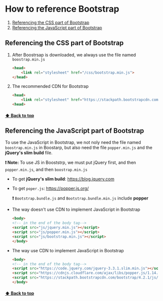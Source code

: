 [0.0]: #How-to-reference-Bootstrap
[1.0]: #Referencing-the-CSS-part-of-Bootstrap
[2.0]: #Referencing-the-JavaScript-part-of-Bootstrap

# How to reference Bootstrap
1. [Referencing the CSS part of Bootstrap][1.0]
2. [Referencing the JavaScript part of Bootstrap][2.0]
## Referencing the CSS part of Bootstrap
1. After Boostrsap is downloaded, we always use the file named `boostrap.min.js`

    ```HTML
    <head>
        <link rel="stylesheet" href="/css/bootstrap.min.js">
    </head>
    ```

2. The recommended CDN for Bootstrap
    
    ```HTML
    <head>
        <link rel="stylesheet" href="https://stackpath.bootstrapcdn.com/bootstrap/4.2.1/css/bootstrap.min.css">
    <head>
    ```

#### [⬆ Back to top][0.0]

## Referencing the JavaScript part of Bootstrap
To use the JavaScript in Bootstrap, we not noly need the file named `boostrap.min.js` in Boostarp, but also need the file `popper.min.js` and the **jQuery's slim build** file.

**:exclamation: Note:** To use JS in Booststrp, we must put jQuery first, and then `popper.min.js`, and then `boostrap.min.js`

   
* To get  **jQuery's slim build**:  https://blog.jquery.com

* To get `poper.js`: https://popper.js.org/
    
    **:exclamation:** `Bootstrap.bundle.js` and `Bootstrap.bundle.min.js` include **popper**



* The way doesn't use CDN to implement JavaScript in Bootstrap
    ```HTML
    <body>
    <!-- in the end of the body tag-->
    <script src="js/jquery.min.js"></script>
    <script src="js/popper.min.js"></script>
    <script src="js/bootstrap.min.js"></script>
    </body>
    ```

* The way use CDN to implement JavaScript in Bootstrap
    ```HTML
    <body>
    <!-- in the end of the body tag-->
    <script src="https://code.jquery.com/jquery-3.3.1.slim.min.js"></script>
    <script src="https://cdnjs.cloudflare.com/ajax/libs/popper.js/1.14.3/umd/popper.min.js"></script>
    <script src="https://stackpath.bootstrapcdn.com/bootstrap/4.2.1/js/bootstrap.min.js"></script>
    </body>
    ```

#### [⬆ Back to top][0.0]